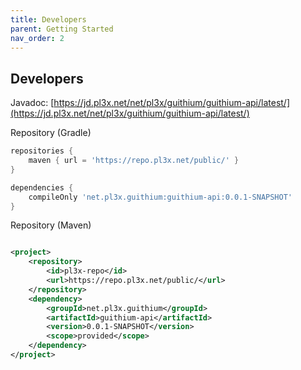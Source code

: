 ```yaml
---
title: Developers
parent: Getting Started
nav_order: 2
---
```


## Developers



Javadoc: [https://jd.pl3x.net/net/pl3x/guithium/guithium-api/latest/](https://jd.pl3x.net/net/pl3x/guithium/guithium-api/latest/)

Repository (Gradle)

```groovy
repositories {
    maven { url = 'https://repo.pl3x.net/public/' }
}

dependencies {
    compileOnly 'net.pl3x.guithium:guithium-api:0.0.1-SNAPSHOT'
}
```

Repository (Maven)

```xml

<project>
    <repository>
        <id>pl3x-repo</id>
        <url>https://repo.pl3x.net/public/</url>
    </repository>
    <dependency>
        <groupId>net.pl3x.guithium</groupId>
        <artifactId>guithium-api</artifactId>
        <version>0.0.1-SNAPSHOT</version>
        <scope>provided</scope>
    </dependency>
</project>
```
